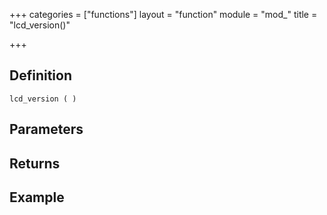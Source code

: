 +++
categories = ["functions"]
layout = "function"
module = "mod_"
title = "lcd_version()"

+++

## Definition

    lcd_version ( )

## Parameters

## Returns

## Example
